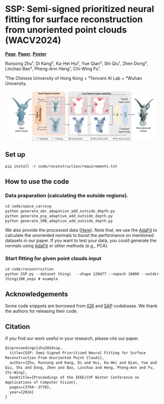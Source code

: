 <!-- > SSP: Semi-signed prioritized neural fitting for surface reconstruction\\ from unoriented point clouds<br>
> Runsong Zhu¹, Di Kang², Ka-Hei Hui¹, Yue Qian², Shi Qiu¹, Zhen Dong³, Linchao Bao², Pheng-Ann Heng¹, Chi-Wing Fu¹ <br>
> [Project Page](https://runsong123.github.io/SSP/)
¹The Chinese University of Hong Kong + ²Tencent AI Lab + ³Wuhan University.
Under construction ... -->

# SSP: Semi-signed prioritized neural fitting for surface reconstruction from unoriented point clouds (WACV2024)

**[Page](https://runsong123.github.io/SSP/)**, **[Paper](https://openaccess.thecvf.com/content/WACV2024/papers/Zhu_SSP_Semi-Signed_Prioritized_Neural_Fitting_for_Surface_Reconstruction_From_Unoriented_WACV_2024_paper.pdf)**, **[Poster](https://runsong123.github.io/SSP/media/wacv24-2527.pdf)**

Runsong Zhu¹, Di Kang², Ka-Hei Hui¹, Yue Qian², Shi Qiu¹, Zhen Dong³, Linchao Bao², Pheng-Ann Heng¹, Chi-Wing Fu¹.

¹The Chinese University of Hong Kong + ²Tencent AI Lab + ³Wuhan University.

<p align="center">
  <a href="">
    <img src="./media/Pipline_order.png" alt="Logo" width="95%">
  </a>
</p>

## Set up
```
pip install -r code/reconstruction/requirements.txt
```


## How to use the code


### Data praparation (calculating the outside regions). 
```
cd code/space_carving
python generate_abc_adapative_add_outside_depth.py
python generate_pcp_adaptive_add_outside_depth.py
python generate_SRB_adaptive_add_outside_depth.py
```
We also provide the processed data ([Here](https://mycuhk-my.sharepoint.com/:f:/g/personal/1155183723_link_cuhk_edu_hk/ErPDv-RZh-lDuCz-BiBN-mwBec97tyjns7wtrfMZKnpckQ?e=vjmv1Z)). Note that, we use the [AdaFit](https://github.com/Runsong123/AdaFit) to calculate the unoriented normals to boost the performance on mentioned datasets in our paper. If you want to test your data, you could generate the normals using [AdaFit](https://github.com/Runsong123/AdaFit) or other methods (e.g., PCA). 

###  Start fitting for given point clouds input
```
cd code/reconstruction
python SSP.py --dataset thingi  --shape 120477 --nepoch 10000 --outdir thingi10K_exps # example
```

## Acknowledgements
Some code snippets are borrowed from [IGR](https://github.com/amosgropp/IGR) and [SAP](https://github.com/autonomousvision/shape_as_points.git) codebases. We thank the authors for releasing their code.

## Citation
If you find our work useful in your research, please cite our paper. 
```
@inproceedings{zhu2024ssp,
  title={SSP: Semi-Signed Prioritized Neural Fitting for Surface Reconstruction From Unoriented Point Clouds},
  author={Zhu, Runsong and Kang, Di and Hui, Ka-Hei and Qian, Yue and Qiu, Shi and Dong, Zhen and Bao, Linchao and Heng, Pheng-Ann and Fu, Chi-Wing},
  booktitle={Proceedings of the IEEE/CVF Winter Conference on Applications of Computer Vision},
  pages={3769--3778},
  year={2024}
}
```



